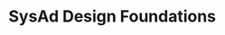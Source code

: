 # SysAd Design Foundations

<link-card-container>
  <link-card
    title="Brand"
    description="SysAd班の作るサービスがどのようなものであるべきか、どのようなところを目指すべきか"
    href="/docs/foundations/brand"
    />

  <link-card
    title="Color"
    description="特定のプロダクトに特化しない、色の設計に関する原則"
    href="/docs/foundations/color"
    />

  <link-card
    title="Layout"
    description="適切なレイアウト・余白の取り方"
    href="/docs/foundations/layout"
    />

  <link-card
    title="Typography"
    description="文字の大きさや太さ、どのようなフォントを使うべきか"
    href="/docs/foundations/typography"
    />
</link-card-container>
